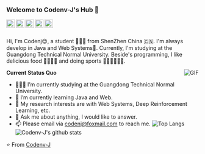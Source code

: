 ### Welcome to Codenv-J's Hub 👋

<a href="https://tva1.sinaimg.cn/large/007S8ZIlgy1ggrqy7om28j30j80omjtq.jpg">
  <img align="left" alt="Wechat" width="22px" src="https://cdn.jsdelivr.net/npm/simple-icons@3.1.0/icons/wechat.svg" />
</a>
<a href="https://www.linkedin.com/in/%E7%A1%95-%E5%88%98-073728144/">
  <img align="left" alt="LinkedIn" width="22px" src="https://cdn.jsdelivr.net/npm/simple-icons@3.1.0/icons/linkedin.svg" />
</a>
<a href="ninomyemail@gmail.com">
  <img align="left" alt="'Gmail" width="22px" src="https://cdn.jsdelivr.net/npm/simple-icons@3.1.0/icons/gmail.svg" />
</a>
<a href="https://leetcode.com/lovelybuggies/">
  <img align="left" alt="LeetCode" width="22px" src="https://cdn.jsdelivr.net/npm/simple-icons@3.1.0/icons/leetcode.svg" />
</a>
<a href="https://www.kaggle.com/ninolau">
  <img align="left" alt="Kaggle" width="22px" src="https://cdn.jsdelivr.net/npm/simple-icons@3.1.0/icons/kaggle.svg" />
</a>

<br />
<br />

Hi, I'm Codenj😉, a student 👨🏻‍💻 from ShenZhen China 🇨🇳. I'm  always develop in Java and Web Systems🐍. Currently, I'm studying at the Guangdong Technical Normal University. Beside's programming, I like delicious food 🥗🥩🌮🍣 and doing sports 🏃⛹️‍♂️🏋🏼‍♂️.

  <img align="right" alt="GIF" src="https://media.giphy.com/media/iIqmM5tTjmpOB9mpbn/giphy.gif" />

**Current Status Quo**

- 👨🏻‍💻 I’m currently studying at the Guangdong Technical Normal University.
- 🌱 I’m currently learning Java and Web.
- 🤔 My research interests are with Web Systems, Deep Reinforcement Learning, etc.
- 💬 Ask me about anything, I would like to answer.
- 📫 Please email via codenj@foxmail.com to reach me.
![Top Langs](https://github-readme-stats.vercel.app/api/top-langs/?username=Codenv-J&show_icons=true&hide_border=true)
![Codenv-J's github stats](https://github-readme-stats.vercel.app/api?username=Codenv-J&show_icons=true&hide_border=true)

⭐️ From [Codenv-J](https://github.com/Codenv-J)
